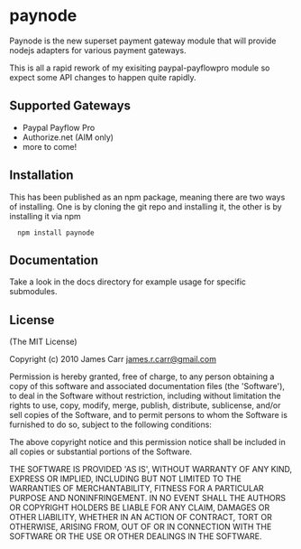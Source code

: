 # paynode
Paynode is the new superset payment gateway module that will provide nodejs
adapters for various payment gateways. 

This is all a rapid rework of my exisiting paypal-payflowpro module so expect
some API changes to happen quite rapidly.


## Supported Gateways
 * Paypal Payflow Pro
 * Authorize.net (AIM only)
 * more to come!

## Installation
This has been published as an npm package, meaning there are two ways of
installing. One is by cloning the git repo and installing it, the other is by
installing it via npm
  
      npm install paynode

## Documentation
Take a look in the docs directory for example usage for specific submodules. 

## License

(The MIT License)

Copyright (c) 2010 James Carr <james.r.carr@gmail.com>

Permission is hereby granted, free of charge, to any person obtaining
a copy of this software and associated documentation files (the
'Software'), to deal in the Software without restriction, including
without limitation the rights to use, copy, modify, merge, publish,
distribute, sublicense, and/or sell copies of the Software, and to
permit persons to whom the Software is furnished to do so, subject to
the following conditions:

The above copyright notice and this permission notice shall be
included in all copies or substantial portions of the Software.

THE SOFTWARE IS PROVIDED 'AS IS', WITHOUT WARRANTY OF ANY KIND,
EXPRESS OR IMPLIED, INCLUDING BUT NOT LIMITED TO THE WARRANTIES OF
MERCHANTABILITY, FITNESS FOR A PARTICULAR PURPOSE AND NONINFRINGEMENT.
IN NO EVENT SHALL THE AUTHORS OR COPYRIGHT HOLDERS BE LIABLE FOR ANY
CLAIM, DAMAGES OR OTHER LIABILITY, WHETHER IN AN ACTION OF CONTRACT,
TORT OR OTHERWISE, ARISING FROM, OUT OF OR IN CONNECTION WITH THE
SOFTWARE OR THE USE OR OTHER DEALINGS IN THE SOFTWARE.

